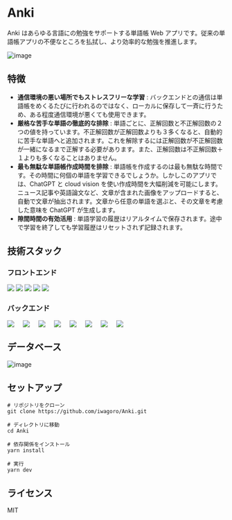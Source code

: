 # Anki

Anki はあらゆる言語にの勉強をサポートする単語帳 Web アプリです。従来の単語帳アプリの不便なところを払拭し、より効率的な勉強を推進します。

![image](https://github.com/iwagoro/Anki/assets/42830468/a376bf5a-125d-49c5-a686-d59c2792f21a)


## 特徴

-   **通信環境の悪い場所でもストレスフリーな学習** : バックエンドとの通信は単語帳をめくるたびに行われるのではなく、ローカルに保存して一斉に行うため、ある程度通信環境が悪くても使用できます。
-   **厳格な苦手な単語の徹底的な排除** : 単語ごとに、正解回数と不正解回数の２つの値を持っています。不正解回数が正解回数よりも３多くなると、自動的に苦手な単語へと追加されます。これを解除するには正解回数が不正解回数が一緒になるまで正解する必要があります。また、正解回数は不正解回数＋１よりも多くなることはありません。
-   **最も無駄な単語帳作成時間を排除** : 単語帳を作成するのは最も無駄な時間です。その時間に何個の単語を学習できるでしょうか。しかしこのアプリでは、ChatGPT と cloud vision を使い作成時間を大幅削減を可能にします。ニュース記事や英語論文など、文章が含まれた画像をアップロードすると、自動で文章が抽出されます。文章から任意の単語を選ぶと、その文章を考慮した意味を ChatGPT が生成します。
-   **隙間時間の有効活用** : 単語学習の履歴はリアルタイムで保存されます。途中で学習を終了しても学習履歴はリセットされず記録されます。


## 技術スタック

### フロントエンド
<img src="https://img.shields.io/badge/-Next.js-000000.svg?logo=next.js&style=flat-square">
<img src="https://img.shields.io/badge/-tailwindcss-000000.svg?logo=tailwindcss&style=flat-square">
<img src="https://img.shields.io/badge/-shadcn-000000.svg?logo=shadcnui&style=flat-square">
<img src="https://img.shields.io/badge/-firebase-000000.svg?logo=firebase&style=flat-square">
<img src="https://img.shields.io/badge/-vercel-000000.svg?logo=vercel&style=flat-square">

### バックエンド
<div style="display:flex;gap:1.25rem;">
  
<img src="https://img.shields.io/badge/-fastapi-000000.svg?logo=fastapi&style=flat-square">
<img src="https://img.shields.io/badge/-sqlalchemy-000000.svg?logo=sqlalchemy&style=flat-square">
<img src="https://img.shields.io/badge/-postgresql-000000.svg?logo=postgresql&style=flat-square">
<img src="https://img.shields.io/badge/-firebase-000000.svg?logo=firebase&style=flat-square">
<img src="https://img.shields.io/badge/-pydantic-000000.svg?logo=pydantic&style=flat-square">
<img src="https://img.shields.io/badge/-openai-000000.svg?logo=openai&style=flat-square">
<img src="https://img.shields.io/badge/-google%20cloud-000000.svg?logo=googlecloud&style=flat-square">
<img src="https://img.shields.io/badge/-supabase-000000.svg?logo=supabase&style=flat-square">
</div>


## データベース


![image](https://github.com/iwagoro/Anki/assets/42830468/e3c950a7-6c50-4115-a52f-926400922135)



## セットアップ
```
# リポジトリをクローン
git clone https://github.com/iwagoro/Anki.git

# ディレクトリに移動
cd Anki

# 依存関係をインストール
yarn install

# 実行
yarn dev
```

## ライセンス
MIT
